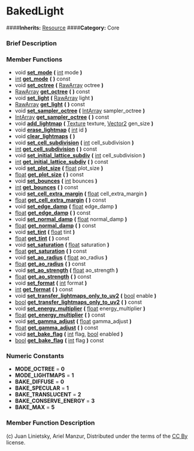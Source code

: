 #  BakedLight  
####**Inherits:** [Resource](class_resource)
####**Category:** Core

###  Brief Description  


###  Member Functions 
  * void  **[set&#95;mode](#set_mode)**  **(** [int](class_int) mode  **)**
  * [int](class_int)  **[get&#95;mode](#get_mode)**  **(** **)** const
  * void  **[set&#95;octree](#set_octree)**  **(** [RawArray](class_rawarray) octree  **)**
  * [RawArray](class_rawarray)  **[get&#95;octree](#get_octree)**  **(** **)** const
  * void  **[set&#95;light](#set_light)**  **(** [RawArray](class_rawarray) light  **)**
  * [RawArray](class_rawarray)  **[get&#95;light](#get_light)**  **(** **)** const
  * void  **[set&#95;sampler&#95;octree](#set_sampler_octree)**  **(** [IntArray](class_intarray) sampler_octree  **)**
  * [IntArray](class_intarray)  **[get&#95;sampler&#95;octree](#get_sampler_octree)**  **(** **)** const
  * void  **[add&#95;lightmap](#add_lightmap)**  **(** [Texture](class_texture) texture, [Vector2](class_vector2) gen_size  **)**
  * void  **[erase&#95;lightmap](#erase_lightmap)**  **(** [int](class_int) id  **)**
  * void  **[clear&#95;lightmaps](#clear_lightmaps)**  **(** **)**
  * void  **[set&#95;cell&#95;subdivision](#set_cell_subdivision)**  **(** [int](class_int) cell_subdivision  **)**
  * [int](class_int)  **[get&#95;cell&#95;subdivision](#get_cell_subdivision)**  **(** **)** const
  * void  **[set&#95;initial&#95;lattice&#95;subdiv](#set_initial_lattice_subdiv)**  **(** [int](class_int) cell_subdivision  **)**
  * [int](class_int)  **[get&#95;initial&#95;lattice&#95;subdiv](#get_initial_lattice_subdiv)**  **(** **)** const
  * void  **[set&#95;plot&#95;size](#set_plot_size)**  **(** [float](class_float) plot_size  **)**
  * [float](class_float)  **[get&#95;plot&#95;size](#get_plot_size)**  **(** **)** const
  * void  **[set&#95;bounces](#set_bounces)**  **(** [int](class_int) bounces  **)**
  * [int](class_int)  **[get&#95;bounces](#get_bounces)**  **(** **)** const
  * void  **[set&#95;cell&#95;extra&#95;margin](#set_cell_extra_margin)**  **(** [float](class_float) cell_extra_margin  **)**
  * [float](class_float)  **[get&#95;cell&#95;extra&#95;margin](#get_cell_extra_margin)**  **(** **)** const
  * void  **[set&#95;edge&#95;damp](#set_edge_damp)**  **(** [float](class_float) edge_damp  **)**
  * [float](class_float)  **[get&#95;edge&#95;damp](#get_edge_damp)**  **(** **)** const
  * void  **[set&#95;normal&#95;damp](#set_normal_damp)**  **(** [float](class_float) normal_damp  **)**
  * [float](class_float)  **[get&#95;normal&#95;damp](#get_normal_damp)**  **(** **)** const
  * void  **[set&#95;tint](#set_tint)**  **(** [float](class_float) tint  **)**
  * [float](class_float)  **[get&#95;tint](#get_tint)**  **(** **)** const
  * void  **[set&#95;saturation](#set_saturation)**  **(** [float](class_float) saturation  **)**
  * [float](class_float)  **[get&#95;saturation](#get_saturation)**  **(** **)** const
  * void  **[set&#95;ao&#95;radius](#set_ao_radius)**  **(** [float](class_float) ao_radius  **)**
  * [float](class_float)  **[get&#95;ao&#95;radius](#get_ao_radius)**  **(** **)** const
  * void  **[set&#95;ao&#95;strength](#set_ao_strength)**  **(** [float](class_float) ao_strength  **)**
  * [float](class_float)  **[get&#95;ao&#95;strength](#get_ao_strength)**  **(** **)** const
  * void  **[set&#95;format](#set_format)**  **(** [int](class_int) format  **)**
  * [int](class_int)  **[get&#95;format](#get_format)**  **(** **)** const
  * void  **[set&#95;transfer&#95;lightmaps&#95;only&#95;to&#95;uv2](#set_transfer_lightmaps_only_to_uv2)**  **(** [bool](class_bool) enable  **)**
  * [bool](class_bool)  **[get&#95;transfer&#95;lightmaps&#95;only&#95;to&#95;uv2](#get_transfer_lightmaps_only_to_uv2)**  **(** **)** const
  * void  **[set&#95;energy&#95;multiplier](#set_energy_multiplier)**  **(** [float](class_float) energy_multiplier  **)**
  * [float](class_float)  **[get&#95;energy&#95;multiplier](#get_energy_multiplier)**  **(** **)** const
  * void  **[set&#95;gamma&#95;adjust](#set_gamma_adjust)**  **(** [float](class_float) gamma_adjust  **)**
  * [float](class_float)  **[get&#95;gamma&#95;adjust](#get_gamma_adjust)**  **(** **)** const
  * void  **[set&#95;bake&#95;flag](#set_bake_flag)**  **(** [int](class_int) flag, [bool](class_bool) enabled  **)**
  * [bool](class_bool)  **[get&#95;bake&#95;flag](#get_bake_flag)**  **(** [int](class_int) flag  **)** const

###  Numeric Constants  
  * **MODE_OCTREE** = **0**
  * **MODE_LIGHTMAPS** = **1**
  * **BAKE_DIFFUSE** = **0**
  * **BAKE_SPECULAR** = **1**
  * **BAKE_TRANSLUCENT** = **2**
  * **BAKE_CONSERVE_ENERGY** = **3**
  * **BAKE_MAX** = **5**

###  Member Function Description  


(c) Juan Linietsky, Ariel Manzur, Distributed under the terms of the [CC By](https://creativecommons.org/licenses/by/3.0/legalcode) license.
